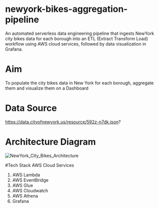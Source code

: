 # newyork-bikes-aggregation-pipeline
An automated serverless data engineering pipeline that ingests NewYork city bikes data for each borough into an ETL (Extract Transform Load) workflow using AWS cloud services, followed by data visualization in Grafana.

# Aim
To populate the city bikes data in New York for each borough, aggregate them and visualize them on a Dashboard


# Data Source
https://data.cityofnewyork.us/resource/592z-n7dk.json?


# Architecture Diagram
![NewYork_City_Bikes_Architecture](https://github.com/user-attachments/assets/cd1f680a-7cd7-48c7-bd92-b6cf2f5b8db6)

#Tech Stack
AWS Cloud Services
1. AWS Lambda
2. AWS EventBridge
3. AWS Glue
4. AWS Cloudwatch
5. AWS Athena
6. Grafana
